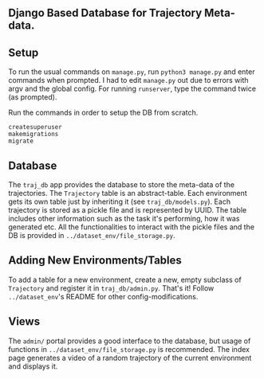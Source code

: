 ## Django Based Database for Trajectory Meta-data. 

## Setup 
To run the usual commands on `manage.py`, run `python3 manage.py` and enter commands when prompted. I had to edit `manage.py` out due to errors with argv and the global config. For running `runserver`, type the command twice (as prompted).

Run the commands in order to setup the DB from scratch. 
```
createsuperuser
makemigrations
migrate
```

## Database
The `traj_db` app provides the database to store the meta-data of the trajectories. The `Trajectory` table is an abstract-table. Each environment gets its own table just by inheriting it (see `traj_db/models.py`). Each trajectory is stored as a pickle file and is represented by UUID. The table includes other information such as the task it's performing, how it was generated etc. All the functionalities to interact with the pickle files and the DB is provided in `../dataset_env/file_storage.py`.

## Adding New Environments/Tables
To add a table for a new environment, create a new, empty subclass of `Trajectory` and register it in `traj_db/admin.py`. That's it! Follow `../dataset_env`'s README for other config-modifications. 

## Views
The `admin/` portal provides a good interface to the database, but usage of functions in `../dataset_env/file_storage.py` is recommended. The index page generates a video of a random trajectory of the current environment and displays it. 
